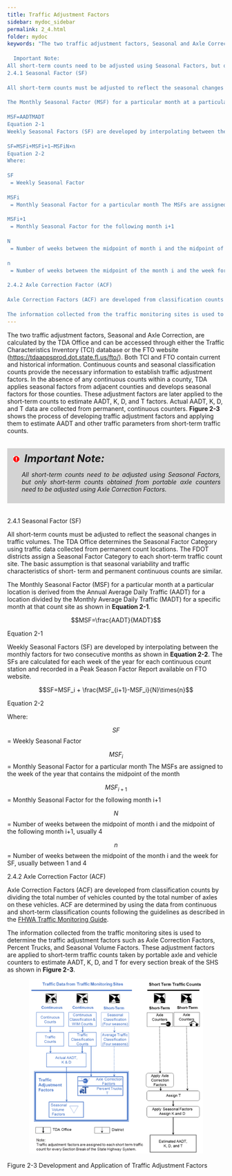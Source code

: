 ```yaml
---
title: Traffic Adjustment Factors
sidebar: mydoc_sidebar
permalink: 2_4.html
folder: mydoc
keywords: "The two traffic adjustment factors, Seasonal and Axle Correction, are calculated by the TDA Office and can be accessed through either the Traffic Characteristics Inventory (TCI) database or the FTO website (https://tdaappsprod.dot.state.fl.us/fto/). Both TCI and FTO contain current and historical information. Continuous counts and seasonal classification counts provide the necessary information to establish traffic adjustment factors. In the absence of any continuous counts within a county, TDA applies seasonal factors from adjacent counties and develops seasonal factors for those counties. These adjustment factors are later applied to the short-term counts to estimate AADT, K, D, and T factors. Actual AADT, K, D, and T data are collected from permanent, continuous counters. Figure 2-3 shows the process of developing traffic adjustment factors and applying them to estimate AADT and other traffic parameters from short-term traffic counts.

  Important Note:
All short-term counts need to be adjusted using Seasonal Factors, but only short-term counts obtained from portable axle counters need to be adjusted using Axle Correction Factors.
2.4.1 Seasonal Factor (SF)

All short-term counts must be adjusted to reflect the seasonal changes in traffic volumes. The TDA Office determines the Seasonal Factor Category using traffic data collected from permanent count locations. The FDOT districts assign a Seasonal Factor Category to each short-term traffic count site. The basic assumption is that seasonal variability and traffic characteristics of short- term and permanent continuous counts are similar.

The Monthly Seasonal Factor (MSF) for a particular month at a particular location is derived from the Annual Average Daily Traffic (AADT) for a location divided by the Monthly Average Daily Traffic (MADT) for a specific month at that count site as shown in Equation 2-1.

MSF=AADTMADT
Equation 2-1
Weekly Seasonal Factors (SF) are developed by interpolating between the monthly factors for two consecutive months as shown in Equation 2-2. The SFs are calculated for each week of the year for each continuous count station and recorded in a Peak Season Factor Report available on FTO website.

SF=MSFi+MSFi+1−MSFiN×n
Equation 2-2
Where:

SF
 = Weekly Seasonal Factor

MSFi
 = Monthly Seasonal Factor for a particular month The MSFs are assigned to the week of the year that contains the midpoint of the month

MSFi+1
 = Monthly Seasonal Factor for the following month i+1

N
 = Number of weeks between the midpoint of month i and the midpoint of the following month i+1, usually 4

n
 = Number of weeks between the midpoint of the month i and the week for SF, usually between 1 and 4

2.4.2 Axle Correction Factor (ACF)

Axle Correction Factors (ACF) are developed from classification counts by dividing the total number of vehicles counted by the total number of axles on these vehicles. ACF are determined by using the data from continuous and short-term classification counts following the guidelines as described in the FHWA Traffic Monitoring Guide.

The information collected from the traffic monitoring sites is used to determine the traffic adjustment factors such as Axle Correction Factors, Percent Trucks, and Seasonal Volume Factors. These adjustment factors are applied to short-term traffic counts taken by portable axle and vehicle counters to estimate AADT, K, D, and T for every section break of the SHS as shown in Figure 2-3. Figure 2-3 Development and Application of Traffic Adjustment Factors"
---
```



<style>
  div{text-align: justify;}
</style>


The two traffic adjustment factors, Seasonal and Axle Correction, are calculated by the TDA Office and can be accessed through either the Traffic Characteristics Inventory (TCI) database or the FTO website (<a href="https://tdaappsprod.dot.state.fl.us/fto/" target="_blank">https://tdaappsprod.dot.state.fl.us/fto/</a>). Both TCI and FTO contain current and historical information. Continuous counts and seasonal classification counts provide the necessary information to establish traffic adjustment factors. In the absence of any continuous counts within a county, TDA applies seasonal factors from adjacent counties and develops seasonal factors for those counties. These adjustment factors are later applied to the short-term counts to estimate AADT, K, D, and T factors. Actual AADT, K, D, and T data are collected from permanent, continuous counters. <b>Figure 2-3</b> shows the process of developing traffic adjustment factors and applying them to estimate AADT and other traffic parameters from short-term traffic counts.
<div style="background:#D3D3D3; padding: 0.6rem; margin: 2rem 0">
<img src="images/RedWarning.png" style="max-width: 3%; margin-left:4px;"><font size = 5><b><i>&nbsp;&nbsp;Important Note:</i></b></font>
<ul><i>All short-term counts need to be adjusted using Seasonal Factors, but only short-term counts obtained from portable axle counters need to be adjusted using Axle Correction Factors.</i></ul>
</div>


<span class="subtitle-3">2.4.1 Seasonal Factor (SF)</span>

All short-term counts must be adjusted to reflect the seasonal changes in traffic volumes. The TDA Office determines the Seasonal Factor Category using traffic data collected from permanent count locations. The FDOT districts assign a Seasonal Factor Category to each short-term traffic count site. The basic assumption is that seasonal variability and traffic characteristics of short- term and permanent continuous counts are similar.

The Monthly Seasonal Factor (MSF) for a particular month at a particular location is derived from the Annual Average Daily Traffic (AADT) for a location divided by the Monthly Average Daily Traffic (MADT) for a specific month at that count site as shown in <b>Equation 2-1</b>.



<!-- 
<div style="background:linear-gradient(to right, white 10%, #b0c4de 50%, white 90%)">
<center><b>Equarion 2-1</b></center>
</div> -->

$$MSF=\frac{AADT}{MADT}$$

<div class="italic-grey">Equation 2-1</div>

Weekly Seasonal Factors (SF) are developed by interpolating between the monthly factors for two consecutive months as shown in <b>Equation 2-2</b>. The SFs are calculated for each week of the year for each continuous count station and recorded in a Peak Season Factor Report available on FTO website.

$$SF=MSF_i + \frac{MSF_{i+1}-MSF_i}{N}\times{n}$$

<div class="italic-grey">Equation 2-2</div>

Where:
 
$$SF$$ =  Weekly Seasonal Factor

$$MSF_i$$  =  Monthly Seasonal Factor for a particular month The MSFs are assigned to the week of the year that contains the midpoint of the month

$$MSF_{i+1}$$  =  Monthly Seasonal Factor for the following month i+1

$$N$$  =  Number of weeks between the midpoint of month i and the midpoint of the following month i+1, usually 4

$$n$$  =  Number of weeks between the midpoint of the month i and the week for SF, usually between 1 and 4

<span class="subtitle-3">2.4.2 Axle Correction Factor (ACF)</span>

Axle Correction Factors (ACF) are developed from classification counts by dividing the total number of vehicles counted by the total number of axles on these vehicles. ACF are determined by using the data from continuous and short-term classification counts following the guidelines as described in the <a href="https://www.fhwa.dot.gov/policyinformation/tmguide/2022_TMG_Final_Report.pdf" target="_blank">FHWA Traffic Monitoring Guide</a>.

The information collected from the traffic monitoring sites is used to determine the traffic adjustment factors such as Axle Correction Factors, Percent Trucks, and Seasonal Volume Factors. These adjustment factors are applied to short-term traffic counts taken by portable axle and vehicle counters to estimate AADT, K, D, and T for every section break of the SHS as shown in <b>Figure 2-3</b>.

<center><img src="images/fig2_3.png" style="max-width: 80%; text-align:center; margin-bottom: 1rem"></center>
<div class="italic-grey">Figure 2-3 Development and Application of Traffic Adjustment Factors</div> 











